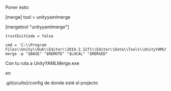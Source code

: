 Poner esto:

[merge]
    tool = unityyamlmerge

[mergetool "unityyamlmerge"]

    trustExitCode = false
    
    cmd = 'C:\\Program Files\\Unity\\Hub\\Editor\\2019.2.12f1\\Editor\\Data\\Tools\\UnityYAMLMerge.exe' merge -p "$BASE" "$REMOTE" "$LOCAL" "$MERGED"

Con tu ruta a UnityYAMLMerge.exe

en
 
 .git(oculto)/config de donde esté el projecto